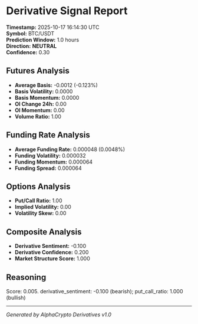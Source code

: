 # Derivative Signal Report

**Timestamp:** 2025-10-17 16:14:30 UTC  
**Symbol:** BTC/USDT  
**Prediction Window:** 1.0 hours  
**Direction:** **NEUTRAL**  
**Confidence:** 0.30

## Futures Analysis
- **Average Basis:** -0.0012 (-0.123%)
- **Basis Volatility:** 0.0000
- **Basis Momentum:** 0.0000
- **OI Change 24h:** 0.00
- **OI Momentum:** 0.00
- **Volume Ratio:** 1.00

## Funding Rate Analysis
- **Average Funding Rate:** 0.000048 (0.0048%)
- **Funding Volatility:** 0.000032
- **Funding Momentum:** 0.000064
- **Funding Spread:** 0.000064

## Options Analysis
- **Put/Call Ratio:** 1.00
- **Implied Volatility:** 0.00
- **Volatility Skew:** 0.00

## Composite Analysis
- **Derivative Sentiment:** -0.100
- **Derivative Confidence:** 0.200
- **Market Structure Score:** 1.000

## Reasoning
Score: 0.005. derivative_sentiment: -0.100 (bearish); put_call_ratio: 1.000 (bullish)

---
*Generated by AlphaCrypto Derivatives v1.0*
